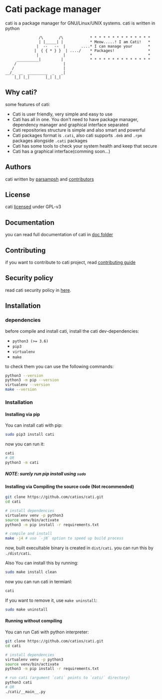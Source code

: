 # Cati package manager
cati is a package manager for GNU/Linux/UNIX systems. cati is written in python

```
               /\       /\            * * * * * * * * * * * * * *
               | |_____| |            * Meow.....! I am Cati!   *
              |  --   --  |       ....* I can manage your       *
             |  { { * } }  | ..../    * Packages!               *
              |           |           *                         *
     __________|         |            * * * * * * * * * * * * * *
    /                     |
   /                      |
__/_  __  _________  _   _|
    |_| |_|       |_| |_|
```

## Why cati?
some features of cati:

- Cati is user friendly, very simple and easy to use
- Cati has all in one. You don't need to have package manager, dependency manager and graphical interface separated
- Cati repositories structure is simple and also smart and powerful
- Cati packages format is `.cati`, also cati supports `.deb` and `.rpm` packages alongside `.cati` packages
- Cati has some tools to check your system health and keep that secure
- Cati has a graphical interface(comming soon...)

## Authors
cati written by [parsampsh](https://github.com/parsampsh) and [contributors](https://github.com/catios/cati/graphs/contributors)

## License
cati [licensed](/LICENSE) under GPL-v3

## Documentation
you can read full documentation of cati in [doc folder](/doc)

## Contributing
if you want to contribute to cati project, read [contributing guide](/CONTRIBUTING.md)

## Security policy
read cati security policy in [here](/SECURITY.md).

## Installation

### dependencies
before compile and install cati, install the cati dev-dependencies:

- `python3 (>= 3.6)`
- `pip3`
- `virtualenv`
- `make`

to check them you can use the following commands:

```bash
python3 --version
python3 -m pip --version
virtualenv --version
make --version
```

### Installation

#### Installing via pip
You can install cati with pip:

```bash
sudo pip3 install cati
```

now you can run it:

```bash
cati
# OR
python3 -m cati
```

##### NOTE: surely run pip install using `sudo`

#### Installing via Compiling the source code (Not recommended)

```bash
git clone https://github.com/catios/cati.git
cd cati

# install dependencies
virtualenv venv -p python3
source venv/bin/activate
python3 -m pip install -r requirements.txt

# compile and install
make -j4 # use `-jN` option to speed up build process
```

now, built execultable binary is created in `dist/cati`. you can run this by `./dist/cati`.

Also You can install this by running:

```bash
sudo make install clean
```

now you can run cati in termianl:

```bash
cati
```

If you want to remove it, use `make uninstall`:

```bash
sudo make uninstall
```

#### Running without compiling
You can run Cati with python interpreter:

```bash
git clone https://github.com/catios/cati.git
cd cati

# install dependencies
virtualenv venv -p python3
source venv/bin/activate
python3 -m pip install -r requirements.txt

# run cati (argument `cati` points to `cati/` directory)
python3 cati
# OR
./cati/__main__.py
```
